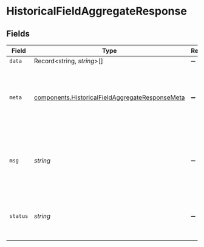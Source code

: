 # HistoricalFieldAggregateResponse


## Fields

| Field                                                                                                                     | Type                                                                                                                      | Required                                                                                                                  | Description                                                                                                               |
| ------------------------------------------------------------------------------------------------------------------------- | ------------------------------------------------------------------------------------------------------------------------- | ------------------------------------------------------------------------------------------------------------------------- | ------------------------------------------------------------------------------------------------------------------------- |
| `data`                                                                                                                    | Record<string, *string*>[]                                                                                                | :heavy_minus_sign:                                                                                                        | N/A                                                                                                                       |
| `meta`                                                                                                                    | [components.HistoricalFieldAggregateResponseMeta](../../../sdk/models/components/historicalfieldaggregateresponsemeta.md) | :heavy_minus_sign:                                                                                                        | Meta information about the scope of the query in a human readable format.                                                 |
| `msg`                                                                                                                     | *string*                                                                                                                  | :heavy_minus_sign:                                                                                                        | If the query was not successful, this will provide a string that explains why.                                            |
| `status`                                                                                                                  | *string*                                                                                                                  | :heavy_minus_sign:                                                                                                        | Whether or not we were able to successfully execute the query.                                                            |